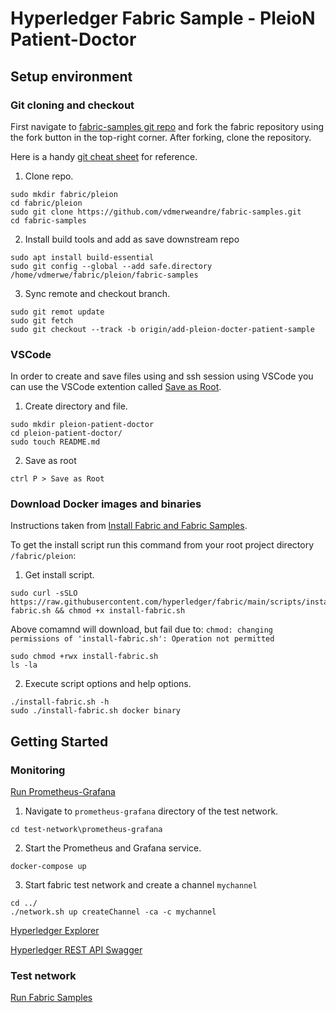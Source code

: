 # Hyperledger Fabric Sample - PleioN Patient-Doctor

## Setup environment
### Git cloning and checkout
First navigate to [fabric-samples git repo](https://github.com/hyperledger/fabric-samples) and fork the fabric repository using the fork button in the top-right corner. After forking, clone the repository.

Here is a handy [git cheat sheet](https://education.github.com/git-cheat-sheet-education.pdf) for reference.

1. Clone repo.

```
sudo mkdir fabric/pleion
cd fabric/pleion
sudo git clone https://github.com/vdmerweandre/fabric-samples.git
cd fabric-samples
```
2. Install build tools and add as save downstream repo
```
sudo apt install build-essential 
sudo git config --global --add safe.directory /home/vdmerwe/fabric/pleion/fabric-samples
```
3. Sync remote and checkout branch.
```
sudo git remot update
sudo git fetch
sudo git checkout --track -b origin/add-pleion-docter-patient-sample
```
### VSCode
In order to create and save files using and ssh session using VSCode you can use the VSCode extention called [Save as Root](https://marketplace.visualstudio.com/items?itemName=yy0931.save-as-root).

1. Create directory and file.
```
sudo mkdir pleion-patient-doctor
cd pleion-patient-doctor/
sudo touch README.md
```
2. Save as root
```
ctrl P > Save as Root 
```
### Download Docker images and binaries
Instructions taken from [Install Fabric and Fabric Samples](https://hyperledger-fabric.readthedocs.io/en/latest/install.html).

To get the install script run this command from your root project directory `/fabric/pleion`:

1. Get install script.
```
sudo curl -sSLO https://raw.githubusercontent.com/hyperledger/fabric/main/scripts/install-fabric.sh && chmod +x install-fabric.sh
```
Above comamnd will download, but fail due to: `chmod: changing permissions of 'install-fabric.sh': Operation not permitted` 
```
sudo chmod +rwx install-fabric.sh 
ls -la
```
2. Execute script options and help options.
```
./install-fabric.sh -h
sudo ./install-fabric.sh docker binary
```
## Getting Started 
### Monitoring
[Run Prometheus-Grafana](https://medium.com/coinmonks/hyperledger-fabric-v2-x-monitoring-using-prometheus-974e433073f5)
1. Navigate to `prometheus-grafana` directory of the test network.
```
cd test-network\prometheus-grafana
```
2. Start the Prometheus and Grafana service.
```
docker-compose up
```
3. Start fabric test network and create a channel `mychannel`
```
cd ../
./network.sh up createChannel -ca -c mychannel
```
[Hyperledger Explorer](https://github.com/hyperledger-labs/blockchain-explorer)

[Hyperledger REST API Swagger](https://raw.githubusercontent.com/hyperledger/blockchain-explorer/master/app/swagger.json)


### Test network
[Run Fabric Samples](https://hyperledger-fabric.readthedocs.io/en/latest/getting_started_run_fabric.html)


